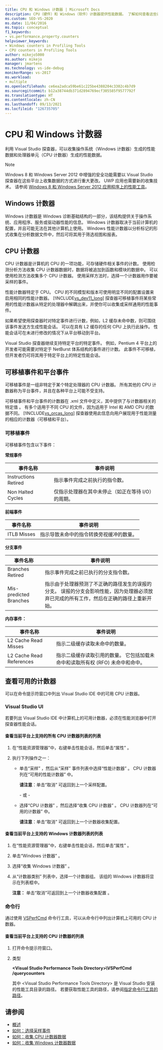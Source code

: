 ```yaml
---
title: CPU 和 Windows 计数器 | Microsoft Docs
description: CPU（硬件）和 Windows（软件）计数器提供性能数据。 了解如何查看这些计数器，以及如何从中收集数据。
ms.custom: SEO-VS-2020
ms.date: 11/04/2016
ms.topic: conceptual
f1_keywords:
- vs.performance.property.counters
helpviewer_keywords:
- Windows counters in Profiling Tools
- CPU counters in Profiling Tools
author: mikejo5000
ms.author: mikejo
manager: jmartens
ms.technology: vs-ide-debug
monikerRange: vs-2017
ms.workload:
- multiple
ms.openlocfilehash: ce6ea2adca59be61c225be4388204c3302c4b7d9
ms.sourcegitcommit: b12a38744db371d2894769ecf305585f9577792f
ms.translationtype: HT
ms.contentlocale: zh-CN
ms.lasthandoff: 09/13/2021
ms.locfileid: "126735705"
---
```

# <a name="cpu-and-windows-counters"></a>CPU 和 Windows 计数器

利用 Visual Studio 探查器，可以收集操作系统（Windows 计数器）生成的性能数据和处理器单元（CPU 计数器）生成的性能数据。

> [!NOTE]
> Windows 8 和 Windows Server 2012 中增强的安全功能需要以 Visual Studio 探查器在这些平台上收集数据的方式进行重大更改。 UWP 应用也需要新的收集技术。 请参阅 [Windows 8 和 Windows Server 2012 应用程序上的性能工具](../profiling/performance-tools-on-windows-8-and-windows-server-2012-applications.md)。

## <a name="windows-counters"></a>Windows 计数器

Windows 计数器是 Windows 诊断基础结构的一部分，该结构提供关于操作系统、应用程序、服务或驱动器性能的信息。 Windows 计数器取决于当前计算机的配置，并且可能无法在其他计算机上使用。 Windows 性能计数器以分析标记的形式收集在分析数据文件中，然后可将其用于筛选视图和报表。

## <a name="cpu-counters"></a>CPU 计数器

CPU 计数器是计算机的 CPU 的一项功能，可存储硬件相关事件的计数。 使用检测分析方法收集 CPU 计数器数据时，数据将被追加到函数和模块的数据中。 可以使用检测方法收集多个 CPU 计数器。 使用采样方法时，选择一个计数器用作要被采样的事件。

性能计数器特定于 CPU。 CPU 的不同模型和版本可使用明显不同的配置设置来启用相同的性能计数器。 [!INCLUDE[vs_dev11_long](../data-tools/includes/vs_dev11_long_md.md)] 探查器可移植事件将某些常用的性能计数器从特定的处理器中解耦出来，并使你可以收集或采样通用的性能事件。

如果希望使用探查器时对特定事件进行计数，例如，L2 缓存未命中数，则可围绕该事件发送方生成性能会话。 可以在具有 L2 缓存的任何 CPU 上执行此操作。 性能会话可在未进行修改的情况下从平台移动到平台。

Visual Studio 探查器继续支持特定平台的特定事件。 例如，Pentium 4 平台上的开发者可能需要对特定于 NetBurst 体系结构的事件进行计数。 此事件不可移植，但开发者仍可将其用于特定平台上的特定性能会话。

## <a name="portable-and-platform-events"></a>可移植事件和平台事件

可移植事件是一组非特定于某个特定处理器的 CPU 计数器。 所有其他的 CPU 计数器称为平台事件，并且在各种平台上可能不受支持。

 可移植事件和平台事件的计数器在 .xml 文件中定义，其中提供了与计数器相关的特定值  。 有多个适用于不同 CPU 的文件，因为适用于 Intel 和 AMD CPU 的数据不同。 [!INCLUDE[vs_orcas_long](../debugger/includes/vs_orcas_long_md.md)] 探查器使用此信息向用户展现用于性能测量的相应的计数器（可移植和平台）。

### <a name="portable-events"></a>可移植事件

可移植事件包含以下事件：

**常规事件**

|事件名称|事件说明|
|----------------|-----------------------|
|Instructions Retired|指示事件完成之前执行的指令数。|
|Non Halted Cycles|仅指示处理器在其中未停止（如正在等待 I/O）的周期。|

**前端事件**

|事件名称|事件说明|
|----------------|-----------------------|
|ITLB Misses|指示导致未命中的指令转换旁视缓冲的数量。|

**分支事件**

|事件名称|事件说明|
|----------------|-----------------------|
|Branches Retired|指示事件完成之前已执行的分支指令数。|
|Mis-predicted Branches|指示由于处理器预测了不正确的路径发生的误报的分支。 误报的分支会影响性能，因为处理器必须放弃已完成的所有工作，然后在正确的路径上重新开始。|

**内存事件：**

|事件名称|事件说明|
|----------------|-----------------------|
|L2 Cache Read Misses|指示二级缓存读取未命中的数量。|
|L2 Cache Read References|指示二级缓存读取引用的数量。 它包括加载未命中和读取所有权 (RFO) 未命中和命中。|

## <a name="view-available-counters"></a>查看可用的计数器

可以在命令提示符窗口中列出 Visual Studio IDE 中的可用 CPU 计数器。

### <a name="visual-studio-ui"></a>Visual Studio UI

若要列出 Visual Studio IDE 中计算机上的可用计数器，必须在性能浏览器中打开探查器性能会话。

#### <a name="to-view-a-list-of-a-list-of-all-cpu-counters-that-are-supported-on-the-current-platform"></a>查看当前平台上支持的所有 CPU 计数器列表的列表

1. 在“性能资源管理器”中，右键单击性能会话，然后单击“属性”  。

2. 执行下列操作之一：

   - 单击“采样”  ，然后从“采样”  事件列表中选择“性能计数器”  。 CPU 计数器列在“可用的性能计数器”  中。

      **请注意**：单击“取消”  可返回到上一个采样配置。

     \- 或 -

   - 选择“CPU 计数器”  ，然后选择“收集 CPU 计数器”  。 CPU 计数器列在“可用的计数器”  中。

      **请注意**：单击“取消”  可返回到上一个计数器收集配置。

#### <a name="to-view-a-list-of-a-list-of-window-counters-that-are-supported-on-the-current-platform"></a>查看当前平台上支持的 Windows 计数器列表的列表

1. 在“性能资源管理器”中，右键单击性能会话，然后单击“属性”  。

2. 单击“Windows 计数器”  。

3. 选择“收集 Windows 计数器”  。

4. 从“计数器类别”  列表中，选择一个计数器组。 该组的 Windows 计数器将显示在列表框中。

     **注意：** 单击“取消”可返回到上一个计数器收集配置  。

### <a name="command-line"></a>命令行

通过使用 [VSPerfCmd](../profiling/vsperfcmd.md) 命令行工具，可以从命令行中列出计算机上可用的 CPU 计数器。

#### <a name="to-list-of-cpu-counters-that-are-supported-on-the-current-platform"></a>查看当前平台上支持的 CPU 计数器的列表

1. 打开命令提示符窗口。

2. 类型

     **\<Visual Studio Performance Tools Directory>\VSPerfCmd /querycounters**

     其中 \<Visual Studio Performance Tools Directory> 是 Visual Studio 安装的性能工具目录的路径。 若要获取性能工具的路径，请参阅[指定命令行工具的路径](../profiling/specifying-the-path-to-profiling-tools-command-line-tools.md)。

## <a name="see-also"></a>请参阅

- [概述](../profiling/overviews-performance-tools.md)
- [如何：选择采样事件](../profiling/how-to-choose-sampling-events.md)
- [如何：收集 CPU 计数器数据](../profiling/how-to-collect-cpu-counter-data.md)
- [如何：收集 Windows 计数器数据](../profiling/how-to-collect-windows-counter-data.md)
